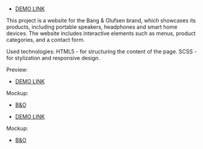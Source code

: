 

- [DEMO LINK](https://nazarhaida.github.io/landing_page/)



This project is a website for the Bang & Olufsen brand, which showcases its products, including portable speakers, headphones and smart home devices. The website includes interactive elements such as menus, product categories, and a contact form.

Used technologies:
HTML5 - for structuring the content of the page.
SCSS - for stylization and responsive design.

Preview:

- [DEMO LINK](https://NazarHaida.github.io/layout_product-cards/)

Mockup:
- [B&O](https://www.figma.com/design/DtkQmQ797hk0nI4KfMi2Uq/BOSE-New-Version?node-id=6817-387&t=7ZgB7OYwdXhJ83l2-0)


- [DEMO LINK](https://nazarhaida.github.io/landing_page/)

Mockup:
- [B&O](https://www.figma.com/design/DtkQmQ797hk0nI4KfMi2Uq/BOSE-New-Version?node-id=6817-387&t=7ZgB7OYwdXhJ83l2-0)

